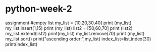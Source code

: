# python-week-2
assignment
#empty list
my_list = [10,20,30,40]
print (my_list)
my_list.insert(1,15)
print (my_list)
list2 = [50,60,70]
print (list2)
my_list.extend(list2)
print(my_list)
my_list.remove(70)
print (my_list)
my_list.sort()
print("ascending order:",my_list)
index_list=list.index(30)
print(index_list)
